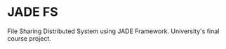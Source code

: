 # JADE FS

File Sharing Distributed System using JADE Framework. University's final course project.
